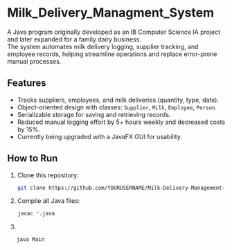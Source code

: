 # Milk_Delivery_Managment_System

A Java program originally developed as an IB Computer Science IA project and later expanded for a family dairy business.  
The system automates milk delivery logging, supplier tracking, and employee records, helping streamline operations and 
replace error-prone manual processes.

## Features
- Tracks suppliers, employees, and milk deliveries (quantity, type, date).
- Object-oriented design with classes: `Supplier`, `Milk`, `Employee`, `Person`.
- Serializable storage for saving and retrieving records.
- Reduced manual logging effort by 5+ hours weekly and decreased costs by 15%.
- Currently being upgraded with a JavaFX GUI for usability.

## How to Run
1. Clone this repository:
   ```bash
   git clone https://github.com/YOURUSERNAME/Milk-Delivery-Management-System.git
2. Compile all Java files:
    ```bash
   javac *.java
4. 
```bash
   java Main
